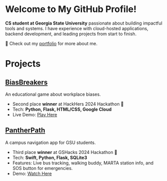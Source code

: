 # Welcome to My GitHub Profile!
**CS student at Georgia State University** passionate about building impactful tools and systems. I have experience with cloud-hosted applications, backend development, and leading projects from start to finish.

🔗 Check out my [portfolio](https://linnerlek.com) for more about me.
# Projects
## [BiasBreakers](https://github.com/linnerlek/BiasBreakers)
An educational game about workplace biases.
- Second place **winner** at HackHers 2024 Hackathon 🥈
- Tech: **Python, Flask, HTML/CSS, Google Cloud**
- Live Demo: [Play Here](https://empowher-439800.ue.r.appspot.com/)

## [PantherPath](https://github.com/linnerlek/PantherPath)
A campus navigation app for GSU students.
- Third place **winner** at GSHacks 2024 Hackathon 🥉
- Tech: **Swift, Python, Flask, SQLite3**
- Features: Live bus tracking, walking buddy, MARTA station info, and SOS button for emergencies.
- Demo: [Watch Here](https://www.youtube.com/shorts/v9HI47REj_I)
